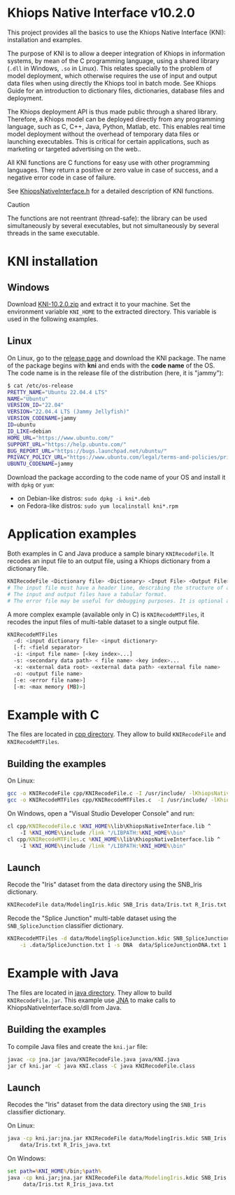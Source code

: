 
# Khiops Native Interface  v10.2.0

This project provides all the basics to use the Khiops Native Interface (KNI): installation and examples.

The purpose of KNI is to allow a deeper integration of Khiops in information systems, by mean of the C programming language, using a shared library (`.dll` in Windows, `.so` in Linux). This relates specially to the problem of model deployment, which otherwise requires the use of input and output data files when using directly the Khiops tool in batch mode. See Khiops Guide for an introduction to dictionary files, dictionaries, database files and deployment.

The Khiops deployment API is thus made public through a shared library. Therefore, a Khiops model can be deployed directly from any programming language, such as C, C++, Java, Python, Matlab, etc. This enables real time model deployment without the overhead of temporary data files or launching executables. This is critical for certain applications, such as marketing or targeted advertising on the web..

All KNI functions are C functions for easy use with other programming languages. They return a positive or zero value in case of success, and a negative error code in case of failure.

See [KhiopsNativeInterface.h](include/KhiopsNativeInterface.h) for a detailed description of KNI functions.

> [!CAUTION]
> The functions are not reentrant (thread-safe): the library can be used simultaneously by several executables, but not simultaneously by several threads in the same executable.

# KNI installation

## Windows

Download [KNI-10.2.0.zip](https://github.com/KhiopsML/khiops/releases/tag/10.2.0/KNI-10.2.0.zip) and extract it to your machine. Set the environment variable `KNI_HOME` to the extracted directory. This variable is used in the following examples.

## Linux

On Linux, go to the [release page](https://github.com/KhiopsML/khiops/releases/tag/10.2.0/) and download the KNI package. The name of the package begins with **kni** and ends with the **code name** of the OS. The code name is in the release file of the distribution (here, it is "jammy"):
```bash
$ cat /etc/os-release
PRETTY_NAME="Ubuntu 22.04.4 LTS"
NAME="Ubuntu"
VERSION_ID="22.04"
VERSION="22.04.4 LTS (Jammy Jellyfish)"
VERSION_CODENAME=jammy
ID=ubuntu
ID_LIKE=debian
HOME_URL="https://www.ubuntu.com/"
SUPPORT_URL="https://help.ubuntu.com/"
BUG_REPORT_URL="https://bugs.launchpad.net/ubuntu/"
PRIVACY_POLICY_URL="https://www.ubuntu.com/legal/terms-and-policies/privacy-policy"
UBUNTU_CODENAME=jammy
```
Download the package according to the code name of your OS and install it with `dpkg` or `yum`:
- on Debian-like distros: `sudo dpkg -i kni*.deb`
- on Fedora-like distros: `sudo yum localinstall kni*.rpm`

# Application examples

Both examples in C and Java produce a sample binary `KNIRecodeFile`. It recodes an input file to an output file, using a Khiops dictionary from a dictionary file.

```bash
KNIRecodeFile <Dictionary file> <Dictionary> <Input File> <Output File> [Error file]
# The input file must have a header line, describing the structure of all its instances.
# The input and output files have a tabular format.
# The error file may be useful for debugging purposes. It is optional and may be empty.
```

A more complex example (available only in C) is `KNIRecodeMTFiles`, it recodes the input files of multi-table dataset to a single output file.

```bash
KNIRecodeMTFiles
  -d: <input dictionary file> <input dictionary>
  [-f: <field separator>
  -i: <input file name> [<key index>...]
  -s: <secondary data path> < file name> <key index>...
  -x: <external data root> <external data path> <external file name>
  -o: <output file name>
  [-e: <error file name>]
  [-m: <max memory (MB)>]
```

# Example with C

The files are located in [cpp directory](cpp/). They allow to build `KNIRecodeFile` and `KNIRecodeMTFiles`.

## Building the examples

On Linux:

```bash
gcc -o KNIRecodeFile cpp/KNIRecodeFile.c -I /usr/include/ -lKhiopsNativeInterface  -ldl
gcc -o KNIRecodeMTFiles cpp/KNIRecodeMTFiles.c  -I /usr/include/ -lKhiopsNativeInterface -ldl
```

On Windows, open a "Visual Studio Developer Console" and run:

```cmd
cl cpp/KNIRecodeFile.c %KNI_HOME%\lib\KhiopsNativeInterface.lib ^
    -I %KNI_HOME%\include /link "/LIBPATH:%KNI_HOME%\bin"
cl cpp/KNIRecodeMTFiles.c %KNI_HOME%\lib\KhiopsNativeInterface.lib ^
    -I %KNI_HOME%\include /link "/LIBPATH:%KNI_HOME%\bin"
```

## Launch

Recode the "Iris" dataset from the data directory using the SNB_Iris dictionary.

```bash
KNIRecodeFile data/ModelingIris.kdic SNB_Iris data/Iris.txt R_Iris.txt
```

Recode the "Splice Junction" multi-table dataset using the `SNB_SpliceJunction` classifier dictionary.

```bash
KNIRecodeMTFiles -d data/ModelingSpliceJunction.kdic SNB_SpliceJunction \
    -i .data/SpliceJunction.txt 1 -s DNA  data/SpliceJunctionDNA.txt 1 -o R_SpliceJunction.txt
```

# Example with Java

The files are located in [java directory](java/). They allow to build `KNIRecodeFile.jar`. This example use [JNA](https://github.com/twall/jna#readme) to make calls to KhiopsNativeInterface.so/dll from Java.

## Building the examples

To compile Java files and create the `kni.jar` file:

```bash
javac -cp jna.jar java/KNIRecodeFile.java java/KNI.java
jar cf kni.jar -C java KNI.class -C java KNIRecodeFile.class

```

## Launch

Recodes the "Iris" dataset from the data directory using the `SNB_Iris` classifier dictionary.

On Linux:

```bash
java -cp kni.jar:jna.jar KNIRecodeFile data/ModelingIris.kdic SNB_Iris \
    data/Iris.txt R_Iris_java.txt
```

On Windows:

```cmd
set path=%KNI_HOME%/bin;%path%
java -cp kni.jar;jna.jar KNIRecodeFile data/ModelingIris.kdic SNB_Iris ^
     data/Iris.txt R_Iris_java.txt
```
